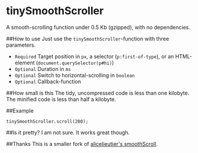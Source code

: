 # tinySmoothScroller
A smooth-scrolling function under 0.5 Kb (gzipped), with no dependencies.

##How to use
Just use the `tinySmoothScroller`-function with three parameters.
- `Required` Target position in `px`, a selector (`p:first-of-type`), or an HTML-element (`document.querySelector(p#hi)`)
- `Optional` Duration in `ms`
- `Optional` Switch to horizontal-scrolling in `boolean`
- `Optional` Callback-function

##How small is this
The tidy, uncompressed code is less than one kilobyte. The minified code is less than half a kilobyte.

##Example
```
tinySmoothScroller.scroll(200);
```

##Is it pretty?
I am not sure. It works great though.

##Thanks
This is a smaller fork of [alicelieutier's smoothScroll](https://github.com/alicelieutier/smoothScroll).
